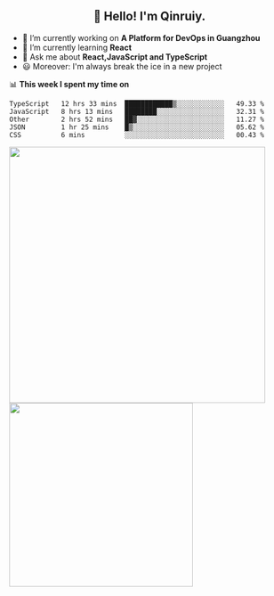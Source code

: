 <h2 align="center">👋 Hello! I'm Qinruiy.</h2>


- 🔭 I’m currently working on **A Platform for DevOps in Guangzhou**
- 🌱 I’m currently learning **React**
- 💬 Ask me about **React,JavaScript and TypeScript**
- 😃 Moreover: I'm always break the ice in a new project

📊 **This week I spent my time on**

<!--START_SECTION:waka-->
```text
TypeScript   12 hrs 33 mins  ████████████▒░░░░░░░░░░░░   49.33 % 
JavaScript   8 hrs 13 mins   ████████░░░░░░░░░░░░░░░░░   32.31 % 
Other        2 hrs 52 mins   ██▓░░░░░░░░░░░░░░░░░░░░░░   11.27 % 
JSON         1 hr 25 mins    █▒░░░░░░░░░░░░░░░░░░░░░░░   05.62 % 
CSS          6 mins          ░░░░░░░░░░░░░░░░░░░░░░░░░   00.43 % 
```
<!--END_SECTION:waka-->

<p>
<img align="left" width="460" src="https://github-readme-stats.vercel.app/api?username=Qinruiy&custom_title=Qrinruiy's Github Stats&theme=graywhite&hide_border=true"/> <img align="left" width="330" src="https://github-readme-stats.vercel.app/api/top-langs/?username=Qinruiy&layout=compact&theme=graywhite&hide_border=true"/>
</p>
